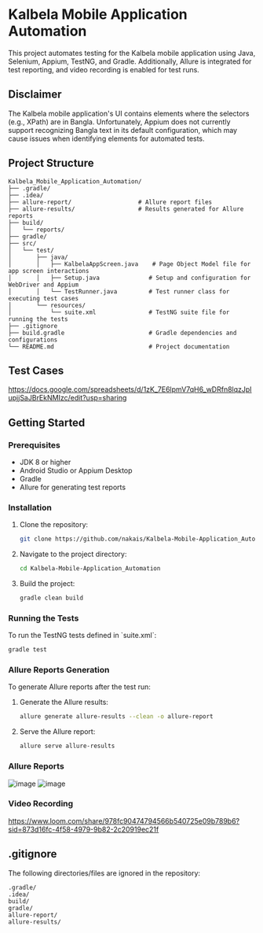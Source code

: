 # Kalbela Mobile Application Automation

This project automates testing for the Kalbela mobile application using Java, Selenium, Appium, TestNG, and Gradle. Additionally, Allure is integrated for test reporting, and video recording is enabled for test runs.

## Disclaimer

The Kalbela mobile application's UI contains elements where the selectors (e.g., XPath) are in Bangla. Unfortunately, Appium does not currently support recognizing Bangla text in its default configuration, which may cause issues when identifying elements for automated tests.

## Project Structure

```
Kalbela_Mobile_Application_Automation/
├── .gradle/
├── .idea/
├── allure-report/                   # Allure report files
├── allure-results/                  # Results generated for Allure reports
├── build/
│   └── reports/
├── gradle/
├── src/
│   └── test/
│       ├── java/
│       │   ├── KalbelaAppScreen.java    # Page Object Model file for app screen interactions
│       │   ├── Setup.java              # Setup and configuration for WebDriver and Appium
│       │   └── TestRunner.java         # Test runner class for executing test cases
│       └── resources/
│           └── suite.xml               # TestNG suite file for running the tests
├── .gitignore
├── build.gradle                        # Gradle dependencies and configurations
└── README.md                           # Project documentation

```

## Test Cases
https://docs.google.com/spreadsheets/d/1zK_7E6lpmV7qH6_wDRfn8lqzJpIupjjSaJBrEkNMIzc/edit?usp=sharing

## Getting Started

### Prerequisites

- JDK 8 or higher
- Android Studio or Appium Desktop
- Gradle
- Allure for generating test reports

### Installation

1. Clone the repository:
   ```bash
   git clone https://github.com/nakais/Kalbela-Mobile-Application_Automation.git
   ```

2. Navigate to the project directory:
   ```bash
   cd Kalbela-Mobile-Application_Automation
   ```

3. Build the project:
   ```bash
   gradle clean build
   ```

### Running the Tests

To run the TestNG tests defined in \`suite.xml\`:

```bash
gradle test
```

### Allure Reports Generation

To generate Allure reports after the test run:

1. Generate the Allure results:
   ```bash
   allure generate allure-results --clean -o allure-report
   ```

2. Serve the Allure report:
    ```bash
   allure serve allure-results
   ```
### Allure Reports
![image](https://github.com/user-attachments/assets/4698cf50-b37e-45d9-9978-29d73119fd76)
![image](https://github.com/user-attachments/assets/ab50e67d-8e33-476a-b950-c018d120c4c1)

### Video Recording
https://www.loom.com/share/978fc90474794566b540725e09b789b6?sid=873d16fc-4f58-4979-9b82-2c20919ec21f

## .gitignore

The following directories/files are ignored in the repository:

```
.gradle/
.idea/
build/
gradle/
allure-report/
allure-results/
```

